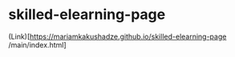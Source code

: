 # skilled-elearning-page
(Link)[https://mariamkakushadze.github.io/skilled-elearning-page
/main/index.html]
